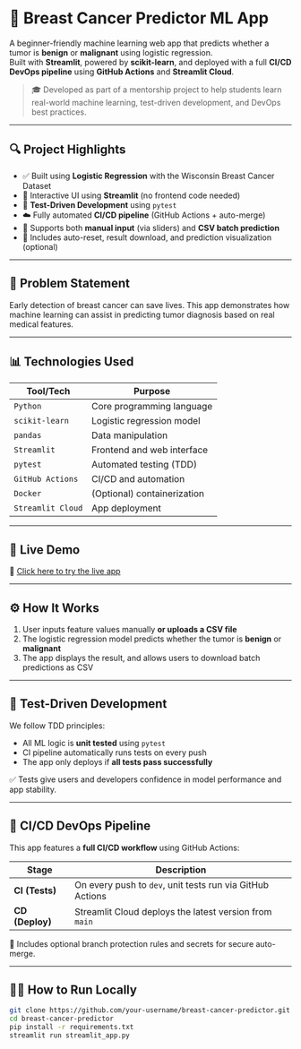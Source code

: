 # 🧠 Breast Cancer Predictor ML App

A beginner-friendly machine learning web app that predicts whether a tumor is **benign** or **malignant** using logistic regression.  
Built with **Streamlit**, powered by **scikit-learn**, and deployed with a full **CI/CD DevOps pipeline** using **GitHub Actions** and **Streamlit Cloud**.

> 🎓 Developed as part of a mentorship project to help students learn real-world machine learning, test-driven development, and DevOps best practices.

---

## 🔍 Project Highlights

- ✅ Built using **Logistic Regression** with the Wisconsin Breast Cancer Dataset
- 🎨 Interactive UI using **Streamlit** (no frontend code needed)
- 🧪 **Test-Driven Development** using `pytest`
- ☁️ Fully automated **CI/CD pipeline** (GitHub Actions + auto-merge)
- 📁 Supports both **manual input** (via sliders) and **CSV batch prediction**
- 🧠 Includes auto-reset, result download, and prediction visualization (optional)

---

## 🧠 Problem Statement

Early detection of breast cancer can save lives. This app demonstrates how machine learning can assist in predicting tumor diagnosis based on real medical features.

---

## 📊 Technologies Used

| Tool/Tech        | Purpose                         |
|------------------|----------------------------------|
| `Python`         | Core programming language        |
| `scikit-learn`   | Logistic regression model        |
| `pandas`         | Data manipulation                |
| `Streamlit`      | Frontend and web interface       |
| `pytest`         | Automated testing (TDD)          |
| `GitHub Actions` | CI/CD and automation             |
| `Docker`         | (Optional) containerization      |
| `Streamlit Cloud`| App deployment                   |

---

## 🚀 Live Demo

🔗 [Click here to try the live app](https://breastcancerapp-j35rgsxozekug8vwbys8pn.streamlit.app/)

---

## ⚙️ How It Works

1. User inputs feature values manually **or uploads a CSV file**
2. The logistic regression model predicts whether the tumor is **benign** or **malignant**
3. The app displays the result, and allows users to download batch predictions as CSV

---

## 🧪 Test-Driven Development

We follow TDD principles:
- All ML logic is **unit tested** using `pytest`
- CI pipeline automatically runs tests on every push
- The app only deploys if **all tests pass successfully**

✅ Tests give users and developers confidence in model performance and app stability.

---

## 🔁 CI/CD DevOps Pipeline

This app features a **full CI/CD workflow** using GitHub Actions:

| Stage       | Description |
|-------------|-------------|
| **CI (Tests)** | On every push to `dev`, unit tests run via GitHub Actions |
| **CD (Deploy)** | Streamlit Cloud deploys the latest version from `main` |

🔐 Includes optional branch protection rules and secrets for secure auto-merge.

---

## 🧑‍💻 How to Run Locally

```bash
git clone https://github.com/your-username/breast-cancer-predictor.git
cd breast-cancer-predictor
pip install -r requirements.txt
streamlit run streamlit_app.py
